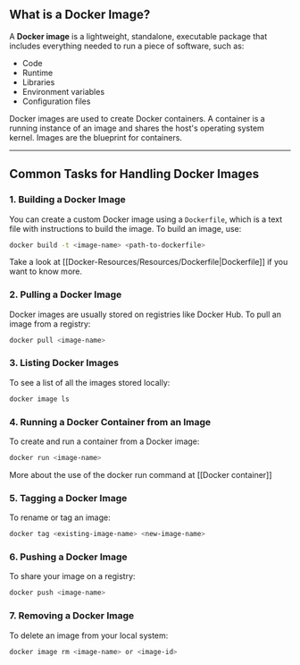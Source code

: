 ## What is a Docker Image?

A **Docker image** is a lightweight, standalone, executable package that includes everything needed to run a piece of software, such as:
- Code
- Runtime
- Libraries
- Environment variables
- Configuration files

Docker images are used to create Docker containers. A container is a running instance of an image and shares the host's operating system kernel. Images are the blueprint for containers.

---

## Common Tasks for Handling Docker Images

### 1. **Building a Docker Image**
You can create a custom Docker image using a `Dockerfile`, which is a text file with instructions to build the image. To build an image, use:
```bash
docker build -t <image-name> <path-to-dockerfile>
```
Take a look at [[Docker-Resources/Resources/Dockerfile|Dockerfile]] if you want to know more.

### 2. **Pulling a Docker Image**

Docker images are usually stored on registries like Docker Hub. To pull an image from a registry:
```bash
docker pull <image-name>
```

### 3. **Listing Docker Images**

To see a list of all the images stored locally:
```bash
docker image ls
```

### 4. **Running a Docker Container from an Image**

To create and run a container from a Docker image:
```bash
docker run <image-name>
```
More about the use of the docker run command at [[Docker container]]

### 5. **Tagging a Docker Image**

To rename or tag an image:
```bash
docker tag <existing-image-name> <new-image-name>
```

### 6. **Pushing a Docker Image**

To share your image on a registry:
```bash
docker push <image-name>
```

### 7. **Removing a Docker Image**

To delete an image from your local system:
```bash
docker image rm <image-name> or <image-id>
```